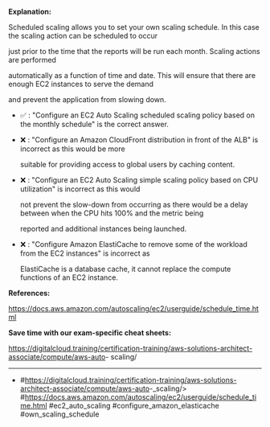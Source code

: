 **Explanation:**

Scheduled scaling allows you to set your own scaling schedule. In this case the scaling action can be scheduled to occur

just prior to the time that the reports will be run each month. Scaling actions are performed

automatically as a function of time and date. This will ensure that there are enough EC2 instances to serve the demand

and prevent the application from slowing down.

- ✅ :  "Configure an EC2 Auto Scaling scheduled scaling policy based on the monthly schedule" is the correct answer.

- ❌ :  "Configure an Amazon CloudFront distribution in front of the ALB" is incorrect as this would be more

  suitable for providing access to global users by caching content.

- ❌ :  "Configure an EC2 Auto Scaling simple scaling policy based on CPU utilization" is incorrect as this would

  not prevent the slow-down from occurring as there would be a delay between when the CPU hits 100% and the metric being

  reported and additional instances being launched.

- ❌ :  "Configure Amazon ElastiCache to remove some of the workload from the EC2 instances" is incorrect as

  ElastiCache is a database cache, it cannot replace the compute functions of an EC2 instance.

**References:**

<https://docs.aws.amazon.com/autoscaling/ec2/userguide/schedule_time.html>

**Save time with our exam-specific cheat sheets:**

<https://digitalcloud.training/certification-training/aws-solutions-architect-associate/compute/aws-auto>- scaling/

----

- #<https://digitalcloud.training/certification-training/aws-solutions-architect-associate/compute/aws-auto>-_scaling/> #<https://docs.aws.amazon.com/autoscaling/ec2/userguide/schedule_time.html> #ec2_auto_scaling #configure_amazon_elasticache #own_scaling_schedule
